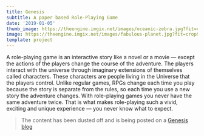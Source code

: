 ```yaml
---
title: Genesis
subtitle: A paper based Role-Playing Game
date: '2019-01-05'
thumb_image: https://theengine.imgix.net/images/oceanic-zebra.jpg?fit=crop&crop=entropy&auto=format,enhance&q=60
image: https://theengine.imgix.net/images/fabulous-planet.jpg?fit=crop&crop=entropy&auto=format,enhance&q=60
template: project
---
```

A role-playing game is an interactive story like a novel or a movie — except the actions of the players change the course of the adventure. The players interact with the universe through imaginary extensions of themselves called characters. These characters are people living in the Universe that the players control. Unlike regular games, RPGs change each time you play because the story is separate from the rules, so each time you use a new story the adventure changes. With role-playing games you never have the same adventure twice. That is what makes role-playing such a vivid, exciting and unique experience — you never know what to expect.

> The content has been dusted off and is being posted on a [Genesis blog](https://genesis.theengine.com/blog/)
